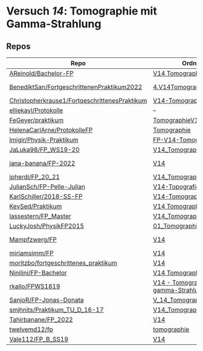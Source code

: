 # Versuch *14*: Tomographie mit Gamma-Strahlung

## Repos

|                                                 Repo                                                 |                                                                Ordner                                                                 |                                                                                                                                                                                                                  PDFs                                                                                                                                                                                                                   |
|------------------------------------------------------------------------------------------------------|---------------------------------------------------------------------------------------------------------------------------------------|-----------------------------------------------------------------------------------------------------------------------------------------------------------------------------------------------------------------------------------------------------------------------------------------------------------------------------------------------------------------------------------------------------------------------------------------|
|[AReinold/Bachelor-FP](../repo/AReinold/Bachelor-FP)                                                  |[V14 Tomographie](https://github.com/AReinold/Bachelor-FP/tree/master/V14%20Tomographie)                                               |–                                                                                                                                                                                                                                                                                                                                                                                                                                        |
|[BenediktSan/FortgeschrittenenPraktikum2022](../repo/BenediktSan/FortgeschrittenenPraktikum2022)      |[4.V14Tomographie](https://github.com/BenediktSan/FortgeschrittenenPraktikum2022/tree/master/Versuche%20Semester%20VI/4.V14Tomographie)|[Protokoll_V14.pdf](https://docs.google.com/viewer?url=https://raw.githubusercontent.com/BenediktSan/FortgeschrittenenPraktikum2022/master/Versuche%20Semester%20VI/4.V14Tomographie/Protokoll_V14.pdf)<br/>[Versuchsbeschreibung_V14.pdf](https://docs.google.com/viewer?url=https://raw.githubusercontent.com/BenediktSan/FortgeschrittenenPraktikum2022/master/Versuche%20Semester%20VI/4.V14Tomographie/Versuchsbeschreibung_V14.pdf)|
|[Christopherkrause1/FortgeschrittenesPraktikum](../repo/Christopherkrause1/FortgeschrittenesPraktikum)|[V14-Tomographie](https://github.com/Christopherkrause1/FortgeschrittenesPraktikum/tree/master/V14-Tomographie)                        |–                                                                                                                                                                                                                                                                                                                                                                                                                                        |
|[elliekayl/Protokolle](../repo/elliekayl/Protokolle)                                                  |–                                                                                                                                      |[V14_Tomografie.pdf](https://docs.google.com/viewer?url=https://raw.githubusercontent.com/elliekayl/Protokolle/master/V01-46/V14_Tomografie.pdf)                                                                                                                                                                                                                                                                                         |
|[FeGeyer/praktikum](../repo/FeGeyer/praktikum)                                                        |[TomographieV14](https://github.com/FeGeyer/praktikum/tree/master/MFP/TomographieV14)                                                  |–                                                                                                                                                                                                                                                                                                                                                                                                                                        |
|[HelenaCarlArne/ProtokolleFP](../repo/HelenaCarlArne/ProtokolleFP)                                    |[Tomographie](https://github.com/HelenaCarlArne/ProtokolleFP/tree/master/Tomographie)                                                  |–                                                                                                                                                                                                                                                                                                                                                                                                                                        |
|[Imigir/Physik-Praktikum](../repo/Imigir/Physik-Praktikum)                                            |[FP-V14-Tomographie](https://github.com/Imigir/Physik-Praktikum/tree/master/FP-V14-Tomographie)                                        |–                                                                                                                                                                                                                                                                                                                                                                                                                                        |
|[JaLuka98/FP_WS19-20](../repo/JaLuka98/FP_WS19-20)                                                    |[V14_Tomographie](https://github.com/JaLuka98/FP_WS19-20/tree/master/V14_Tomographie)                                                  |–                                                                                                                                                                                                                                                                                                                                                                                                                                        |
|[jana-banana/FP-2022](../repo/jana-banana/FP-2022)                                                    |[V14](https://github.com/jana-banana/FP-2022/tree/main/V14)                                                                            |[main.pdf](https://docs.google.com/viewer?url=https://raw.githubusercontent.com/jana-banana/FP-2022/main/V14/build/main.pdf)<br/>[V14_Abtestat.pdf](https://docs.google.com/viewer?url=https://raw.githubusercontent.com/jana-banana/FP-2022/main/V14/build/V14_Abtestat.pdf)                                                                                                                                                            |
|[jpherdi/FP_20_21](../repo/jpherdi/FP_20_21)                                                          |[V14_Tomographie](https://github.com/jpherdi/FP_20_21/tree/master/V14_Tomographie)                                                     |–                                                                                                                                                                                                                                                                                                                                                                                                                                        |
|[JulianSch/FP-Pelle-Julian](../repo/JulianSch/FP-Pelle-Julian)                                        |[V14-Topografie](https://github.com/JulianSch/FP-Pelle-Julian/tree/master/V14-Topografie)                                              |[V14_Tomographie.pdf](https://docs.google.com/viewer?url=https://raw.githubusercontent.com/JulianSch/FP-Pelle-Julian/master/Altprotokolle_nYR/V14_Tomographie.pdf)                                                                                                                                                                                                                                                                       |
|[KarlSchiller/2018-SS-FP](../repo/KarlSchiller/2018-SS-FP)                                            |[V14-Tomographie](https://github.com/KarlSchiller/2018-SS-FP/tree/master/V14-Tomographie)                                              |–                                                                                                                                                                                                                                                                                                                                                                                                                                        |
|[KevSed/Praktikum](../repo/KevSed/Praktikum)                                                          |[V14 Tomographie](https://github.com/KevSed/Praktikum/tree/master/V14%20Tomographie)                                                   |–                                                                                                                                                                                                                                                                                                                                                                                                                                        |
|[lassestern/FP_Master](../repo/lassestern/FP_Master)                                                  |[V14_Tomographie](https://github.com/lassestern/FP_Master/tree/main/V14_Tomographie)                                                   |–                                                                                                                                                                                                                                                                                                                                                                                                                                        |
|[LuckyJosh/PhysikFP2015](../repo/LuckyJosh/PhysikFP2015)                                              |[01_TomographieGamma[X]](https://github.com/LuckyJosh/PhysikFP2015/tree/master/01_TomographieGamma%5BX%5D)                             |–                                                                                                                                                                                                                                                                                                                                                                                                                                        |
|[Mampfzwerg/FP](../repo/Mampfzwerg/FP)                                                                |[V14](https://github.com/Mampfzwerg/FP/tree/master/V14)                                                                                |[main.pdf](https://docs.google.com/viewer?url=https://raw.githubusercontent.com/Mampfzwerg/FP/master/V14/latex-template/main.pdf)<br/>[V14_Krieg_Karzel_2.pdf](https://docs.google.com/viewer?url=https://raw.githubusercontent.com/Mampfzwerg/FP/master/V14/latex-template/V14_Krieg_Karzel_2.pdf)                                                                                                                                      |
|[miriamsimm/FP](../repo/miriamsimm/FP)                                                                |[V14](https://github.com/miriamsimm/FP/tree/main/V14)                                                                                  |–                                                                                                                                                                                                                                                                                                                                                                                                                                        |
|[moritzbo/fortgeschrittenes_praktikum](../repo/moritzbo/fortgeschrittenes_praktikum)                  |[V14](https://github.com/moritzbo/fortgeschrittenes_praktikum/tree/main/V14)                                                           |–                                                                                                                                                                                                                                                                                                                                                                                                                                        |
|[Ninilini/FP-Bachelor](../repo/Ninilini/FP-Bachelor)                                                  |[V14 Tomographie](https://github.com/Ninilini/FP-Bachelor/tree/master/V14%20Tomographie)                                               |–                                                                                                                                                                                                                                                                                                                                                                                                                                        |
|[rkallo/FPWS1819](../repo/rkallo/FPWS1819)                                                            |[V14 - Tomographie mit gamma-Strahlung](https://github.com/rkallo/FPWS1819/tree/master/V14%20-%20Tomographie%20mit%20gamma-Strahlung)  |[main.pdf](https://docs.google.com/viewer?url=https://raw.githubusercontent.com/rkallo/FPWS1819/master/V14%20-%20Tomographie%20mit%20gamma-Strahlung/main.pdf)                                                                                                                                                                                                                                                                           |
|[SanjoR/FP-Jonas-Donata](../repo/SanjoR/FP-Jonas-Donata)                                              |[V_14_Tomographie](https://github.com/SanjoR/FP-Jonas-Donata/tree/master/MFP/V_14_Tomographie)                                         |[V14_Tomographie.pdf](https://docs.google.com/viewer?url=https://raw.githubusercontent.com/SanjoR/FP-Jonas-Donata/master/MFP/Fertige_Protokolle/V14_Tomographie.pdf)                                                                                                                                                                                                                                                                     |
|[smjhnits/Praktikum_TU_D_16-17](../repo/smjhnits/Praktikum_TU_D_16-17)                                |[V14_Tomographie](https://github.com/smjhnits/Praktikum_TU_D_16-17/tree/master/Fortgeschrittenenpraktikum/Protokolle/V14_Tomographie)  |[V14_main.pdf](https://docs.google.com/viewer?url=https://raw.githubusercontent.com/smjhnits/Praktikum_TU_D_16-17/master/Fortgeschrittenenpraktikum/Protokolle/V14_Tomographie/V14_main.pdf)                                                                                                                                                                                                                                             |
|[Tahirbanane/FP_2022](../repo/Tahirbanane/FP_2022)                                                    |[V14](https://github.com/Tahirbanane/FP_2022/tree/master/V14)                                                                          |–                                                                                                                                                                                                                                                                                                                                                                                                                                        |
|[twelvemd12/fp](../repo/twelvemd12/fp)                                                                |[tomographie](https://github.com/THEMayo12/fp/tree/master/versuche/tomographie)                                                        |–                                                                                                                                                                                                                                                                                                                                                                                                                                        |
|[Vale112/FP_B_SS19](../repo/Vale112/FP_B_SS19)                                                        |[V14](https://github.com/Vale112/FP_B_SS19/tree/master/V14)                                                                            |–                                                                                                                                                                                                                                                                                                                                                                                                                                        |
